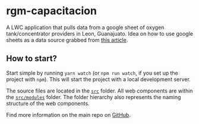 # rgm-capacitacion

A LWC application that pulls data from a google sheet of oxygen tank/concentrator providers in Leon, Guanajuato. Idea on how to use google sheets as a data source grabbed from [this article](https://css-tricks.com/creating-an-editable-webpage-with-google-spreadsheets-and-tabletop-js/).

## How to start?

Start simple by running `yarn watch` (or `npm run watch`, if you set up the project with `npm`). This will start the project with a local development server.

The source files are located in the [`src`](./src) folder. All web components are within the [`src/modules`](./src/modules) folder. The folder hierarchy also represents the naming structure of the web components.

Find more information on the main repo on [GitHub](https://github.com/muenzpraeger/create-lwc-app).
